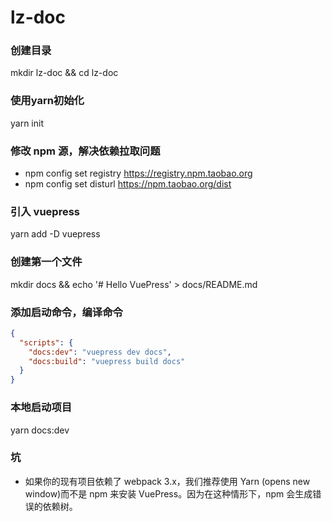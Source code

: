 # lz-doc

### 创建目录
mkdir lz-doc && cd lz-doc

### 使用yarn初始化
yarn init

### 修改 npm 源，解决依赖拉取问题
- npm config set registry https://registry.npm.taobao.org
- npm config set disturl https://npm.taobao.org/dist

### 引入 vuepress
yarn add -D vuepress

### 创建第一个文件
mkdir docs && echo '# Hello VuePress' > docs/README.md

### 添加启动命令，编译命令
```json
{
  "scripts": {
    "docs:dev": "vuepress dev docs",
    "docs:build": "vuepress build docs"
  }
}

```

### 本地启动项目
yarn docs:dev


### 坑
- 如果你的现有项目依赖了 webpack 3.x，我们推荐使用 Yarn (opens new window)而不是 npm 来安装 VuePress。因为在这种情形下，npm 会生成错误的依赖树。
